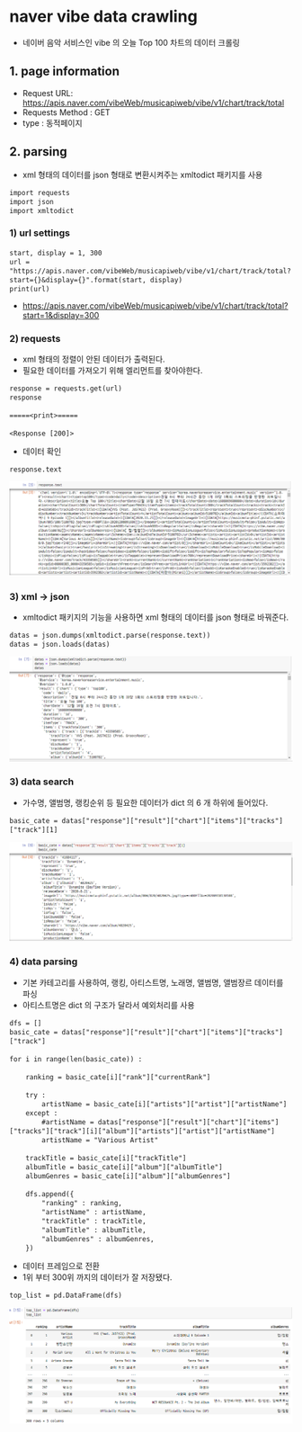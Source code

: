 # naver vibe data crawling
- 네이버 음악 서비스인 vibe 의 오늘 Top 100 차트의 데이터 크롤링

## 1. page information
- Request URL: https://apis.naver.com/vibeWeb/musicapiweb/vibe/v1/chart/track/total
- Requests Method : GET
- type : 동적페이지

## 2. parsing
- xml 형태의 데이터를 json 형태로 변환시켜주는 xmltodict 패키지를 사용
```
import requests
import json
import xmltodict
```
### 1) url settings
```
start, display = 1, 300
url = "https://apis.naver.com/vibeWeb/musicapiweb/vibe/v1/chart/track/total?start={}&display={}".format(start, display)
print(url)
```
- https://apis.naver.com/vibeWeb/musicapiweb/vibe/v1/chart/track/total?start=1&display=300

### 2) requests
- xml 형태의 정렬이 안된 데이터가 출력된다.
- 필요한 데이터를 가져오기 위해 엘리먼트를 찾아야한다.
```
response = requests.get(url)
response

=====<print>=====

<Response [200]>
```

- 데이터 확인
```
response.text
```

![vibe_response](./images/vibe_response.PNG)

### 3) xml -> json
- xmltodict 패키지의 기능을 사용하면 xml 형태의 데이터를 json 형태로 바꿔준다.
```
datas = json.dumps(xmltodict.parse(response.text))
datas = json.loads(datas)
```

![vibe_json](./images/vibe_json.PNG)

### 3) data search
- 가수명, 앨범명, 랭킹순위 등 필요한 데이터가 dict 의 6 개 하위에 들어있다.
```
basic_cate = datas["response"]["result"]["chart"]["items"]["tracks"]["track"][1]
```

![vibe_dict](./images/vibe_dict.PNG)

### 4) data parsing
- 기본 카테고리를 사용하여, 랭킹, 아티스트명, 노래명, 앨범명, 앨범장르 데이터를 파싱
- 아티스트명은 dict 의 구조가 달라서 예외처리를 사용
```
dfs = []
basic_cate = datas["response"]["result"]["chart"]["items"]["tracks"]["track"]

for i in range(len(basic_cate)) :
    
    ranking = basic_cate[i]["rank"]["currentRank"]
    
    try : 
        artistName = basic_cate[i]["artists"]["artist"]["artistName"]
    except :
        #artistName = datas["response"]["result"]["chart"]["items"]["tracks"]["track"][i]["album"]["artists"]["artist"]["artistName"]
        artistName = "Various Artist"
    
    trackTitle = basic_cate[i]["trackTitle"] 
    albumTitle = basic_cate[i]["album"]["albumTitle"]
    albumGenres = basic_cate[i]["album"]["albumGenres"]
    
    dfs.append({
        "ranking" : ranking,
        "artistName" : artistName,
        "trackTitle" : trackTitle,
        "albumTitle" : albumTitle,
        "albumGenres" : albumGenres,
    })
```

- 데이터 프레임으로 전환
- 1위 부터 300위 까지의 데이터가 잘 저장됐다.
```
top_list = pd.DataFrame(dfs)
```

![vibe_df](./images/vibe_df.PNG)






















